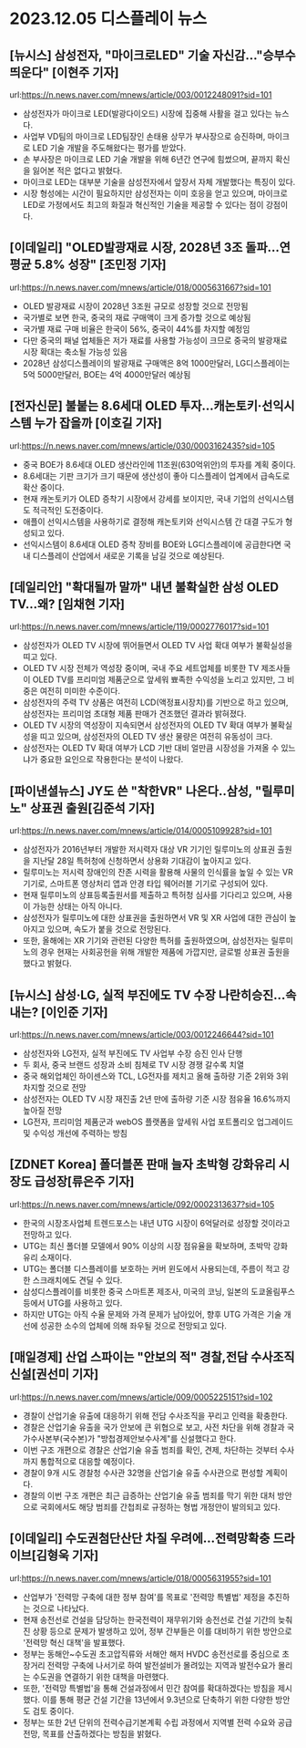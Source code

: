 # 2023.12.05 디스플레이 뉴스

## [뉴시스] 삼성전자, "마이크로LED" 기술 자신감…"승부수띄운다" [이현주 기자]
url:https://n.news.naver.com/mnews/article/003/0012248091?sid=101
- 삼성전자가 마이크로 LED(발광다이오드) 시장에 집중해 사활을 걸고 있다는 뉴스다.
- 사업부 VD팀의 마이크로 LED팀장인 손태용 상무가 부사장으로 승진하며, 마이크로 LED 기술 개발을 주도해왔다는 평가를 받았다.
- 손 부사장은 마이크로 LED 기술 개발을 위해 6년간 연구에 힘썼으며, 끝까지 확신을 잃어본 적은 없다고 밝혔다.
- 마이크로 LED는 대부분 기술을 삼성전자에서 앞장서 자체 개발했다는 특징이 있다.
- 시장 형성에는 시간이 필요하지만 삼성전자는 이미 호응을 얻고 있으며, 마이크로 LED로 가정에서도 최고의 화질과 혁신적인 기술을 제공할 수 있다는 점이 강점이다.

## [이데일리] "OLED발광재료 시장, 2028년 3조 돌파…연평균 5.8% 성장" [조민정 기자]
url:https://n.news.naver.com/mnews/article/018/0005631667?sid=101
- OLED 발광재료 시장이 2028년 3조원 규모로 성장할 것으로 전망됨
- 국가별로 보면 한국, 중국의 재료 구매액이 크게 증가할 것으로 예상됨
- 국가별 재료 구매 비율은 한국이 56%, 중국이 44%를 차지할 예정임
- 다만 중국의 패널 업체들은 저가 재료를 사용할 가능성이 크므로 중국의 발광재료 시장 확대는 축소될 가능성 있음
- 2028년 삼성디스플레이의 발광재료 구매액은 8억 1000만달러, LG디스플레이는 5억 5000만달러, BOE는 4억 4000만달러 예상됨

## [전자신문] 불붙는 8.6세대 OLED 투자…캐논토키·선익시스템 누가 잡을까 [이호길 기자]
url:https://n.news.naver.com/mnews/article/030/0003162435?sid=105
- 중국 BOE가 8.6세대 OLED 생산라인에 11조원(630억위안)의 투자를 계획 중이다.
- 8.6세대는 기판 크기가 크기 때문에 생산성이 좋아 디스플레이 업계에서 급속도로 확산 중이다.
- 현재 캐논토키가 OLED 증착기 시장에서 강세를 보이지만, 국내 기업의 선익시스템도 적극적인 도전중이다.
- 애플이 선익시스템을 사용하기로 결정해 캐논토키와 선익시스템 간 대결 구도가 형성되고 있다.
- 선익시스템이 8.6세대 OLED 증착 장비를 BOE와 LG디스플레이에 공급한다면 국내 디스플레이 산업에서 새로운 기록을 남길 것으로 예상된다.

## [데일리안] "확대될까 말까" 내년 불확실한 삼성 OLED TV...왜? [임채현 기자]
url:https://n.news.naver.com/mnews/article/119/0002776017?sid=101
- 삼성전자가 OLED TV 시장에 뛰어들면서 OLED TV 사업 확대 여부가 불확실성을 띠고 있다.
- OLED TV 시장 전체가 역성장 중이며, 국내 주요 세트업체를 비롯한 TV 제조사들이 OLED TV를 프리미엄 제품군으로 앞세워 뾰족한 수익성을 노리고 있지만, 그 비중은 여전히 미미한 수준이다.
- 삼성전자의 주력 TV 상품은 여전히 LCD(액정표시장치)를 기반으로 하고 있으며, 삼성전자는 프리미엄 초대형 제품 판매가 견조했던 결과라 밝혀졌다.
- OLED TV 시장의 역성장이 지속되면서 삼성전자의 OLED TV 확대 여부가 불확실성을 띠고 있으며, 삼성전자의 OLED TV 생산 물량은 여전히 유동성이 크다.
- 삼성전자는 OLED TV 확대 여부가 LCD 기반 대비 얼만큼 시장성을 가져올 수 있느냐가 중요한 요인으로 작용한다는 분석이 나왔다.

## [파이낸셜뉴스] JY도 쓴 "착한VR" 나온다..삼성, "릴루미노" 상표권 출원[김준석 기자]
url:https://n.news.naver.com/mnews/article/014/0005109928?sid=101
- 삼성전자가 2016년부터 개발한 저시력자 대상 VR 기기인 릴루미노의 상표권 출원을 지난달 28일 특허청에 신청하면서 상용화 기대감이 높아지고 있다.
- 릴루미노는 저시력 장애인의 잔존 시력을 활용해 사물의 인식률을 높일 수 있는 VR 기기로, 스마트폰 영상처리 앱과 안경 타입 웨어러블 기기로 구성되어 있다.
- 현재 릴루미노의 상표등록출원서를 제출하고 특허청 심사를 기다리고 있으며, 사용이 가능한 상태는 아직 아니다.
- 삼성전자가 릴루미노에 대한 상표권을 출원하면서 VR 및 XR 사업에 대한 관심이 높아지고 있으며, 속도가 붙을 것으로 전망된다.
- 또한, 올해에는 XR 기기와 관련된 다양한 특허를 출원하였으며, 삼성전자는 릴루미노의 경우 현재는 사회공헌을 위해 개발한 제품에 가깝지만, 글로벌 상표권 출원을 했다고 밝혔다.

## [뉴시스] 삼성·LG, 실적 부진에도 TV 수장 나란히승진…속내는? [이인준 기자]
url:https://n.news.naver.com/mnews/article/003/0012246644?sid=101
- 삼성전자와 LG전자, 실적 부진에도 TV 사업부 수장 승진 인사 단행
- 두 회사, 중국 브랜드 성장과 소비 침체로 TV 시장 경쟁 갈수록 치열
- 중국 해외업체인 하이센스와 TCL, LG전자를 제치고 올해 출하량 기준 2위와 3위 차지할 것으로 전망
- 삼성전자는 OLED TV 시장 재진출 2년 만에 출하량 기준 시장 점유율 16.6%까지 높아질 전망
- LG전자, 프리미엄 제품군과 webOS 플랫폼을 앞세워 사업 포트폴리오 업그레이드 및 수익성 개선에 주력하는 방침

## [ZDNET Korea] 폴더블폰 판매 늘자 초박형 강화유리 시장도 급성장[류은주 기자]
url:https://n.news.naver.com/mnews/article/092/0002313637?sid=105
- 한국의 시장조사업체 트렌드포스는 내년 UTG 시장이 6억달러로 성장할 것이라고 전망하고 있다.
- UTG는 최신 폴더블 모델에서 90% 이상의 시장 점유율을 확보하며, 초박막 강화 유리 소재이다.
- UTG는 폴더블 디스플레이를 보호하는 커버 윈도에서 사용되는데, 주름이 적고 강한 스크래치에도 견딜 수 있다.
- 삼성디스플레이를 비롯한 중국 스마트폰 제조사, 미국의 코닝, 일본의 도쿄올림푸스 등에서 UTG를 사용하고 있다.
- 하지만 UTG는 아직 수율 문제와 가격 문제가 남아있어, 향후 UTG 가격은 기술 개선에 성공한 소수의 업체에 의해 좌우될 것으로 전망되고 있다.

## [매일경제] 산업 스파이는 "안보의 적" 경찰,전담 수사조직 신설[권선미 기자]
url:https://n.news.naver.com/mnews/article/009/0005225151?sid=102
- 경찰이 산업기술 유출에 대응하기 위해 전담 수사조직을 꾸리고 인력을 확충한다.
- 경찰은 산업기술 유출을 국가 안보에 큰 위협으로 보고, 사전 차단을 위해 경찰과 국가수사본부(국수본)가 "방첩경제안보수사계"를 신설했다고 한다.
- 이번 구조 개편으로 경찰은 산업기술 유출 범죄를 확인, 견제, 차단하는 것부터 수사까지 통합적으로 대응할 예정이다.
- 경찰이 9개 시도 경찰청 수사관 32명을 산업기술 유출 수사관으로 편성할 계획이다.
- 경찰의 이번 구조 개편은 최근 급증하는 산업기술 유출 범죄를 막기 위한 대처 방안으로 국회에서도 해당 범죄를 간첩죄로 규정하는 형법 개정안이 발의되고 있다.

## [이데일리] 수도권첨단산단 차질 우려에…전력망확충 드라이브[김형욱 기자]
url:https://n.news.naver.com/mnews/article/018/0005631955?sid=101
- 산업부가 '전력망 구축에 대한 정부 참여'를 목표로 '전력망 특별법' 제정을 추진하는 것으로 나타났다.
- 현재 송전선로 건설을 담당하는 한국전력이 재무위기와 송전선로 건설 기간의 늦춰진 상황 등으로 문제가 발생하고 있어, 정부 간부들은 이를 대비하기 위한 방안으로 '전력망 혁신 대책'을 발표했다.
- 정부는 동해안~수도권 초고압직류와 서해안 해저 HVDC 송전선로를 중심으로 초장거리 전력망 구축에 나서기로 하여 발전설비가 몰려있는 지역과 발전수요가 몰리는 수도권을 연결하기 위한 대책을 마련했다.
- 또한, '전력망 특별법'을 통해 건설과정에서 민간 참여를 확대하겠다는 방침을 제시했다. 이를 통해 평균 건설 기간을 13년에서 9.3년으로 단축하기 위한 다양한 방안도 검토 중이다.
- 정부는 또한 2년 단위의 전력수급기본계획 수립 과정에서 지역별 전력 수요와 공급 전망, 목표를 산출하겠다는 방침을 밝혔다.